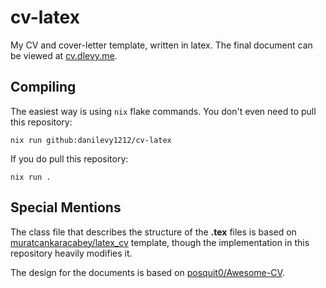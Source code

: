# cv-latex

My CV and cover-letter template, written in latex. The final document can be viewed at [cv.dlevy.me](https://cv.dlevym.me/).

## Compiling

The easiest way is using `nix` flake commands. You don't even need to pull this repository:

```
nix run github:danilevy1212/cv-latex
```

If you do pull this repository:

```
nix run .
```

## Special Mentions

The class file that describes the structure of the **.tex** files is based on [muratcankaracabey/latex_cv](https://github.com/muratcankaracabey/latex_cv) template, though the implementation in this repository heavily modifies it.

The design for the documents is based on [posquit0/Awesome-CV](https://github.com/posquit0/Awesome-CV).
